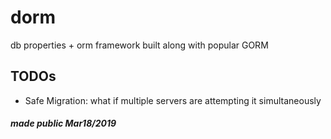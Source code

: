 # dorm
db properties + orm framework built along with popular GORM

## TODOs
 - Safe Migration: what if multiple servers are attempting it simultaneously

##### made public Mar18/2019
